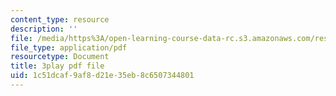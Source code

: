 ```yaml
---
content_type: resource
description: ''
file: /media/https%3A/open-learning-course-data-rc.s3.amazonaws.com/res-6-012-introduction-to-probability-spring-2018/1c51dcaf9af8d21e35eb8c6507344801_yJsO5955ZE.pdf
file_type: application/pdf
resourcetype: Document
title: 3play pdf file
uid: 1c51dcaf-9af8-d21e-35eb-8c6507344801
---
```

